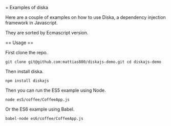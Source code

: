 = Examples of diska

Here are a couple of examples on how to use Diska, a dependency injection framework in Javascript.

They are sorted by Ecmascript version.

== Usage ==

First clone the repo.

`
git clone git@github.com:mattias800/diskajs-demo.git
cd diskajs-demo
`

Then install diska.

`
npm install diskajs
`

Then you can run the ES5 example using Node.

`
node es5/coffee/CoffeeApp.js
`

Or the ES6 example using Babel.

`
babel-node es6/coffee/CoffeeApp.js
`

